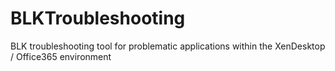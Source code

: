 # BLKTroubleshooting
BLK troubleshooting tool for problematic applications within the XenDesktop / Office365 environment
